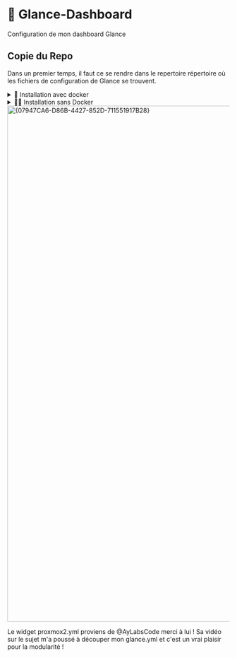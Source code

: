# 🚀 Glance-Dashboard
Configuration de mon dashboard Glance

## Copie du Repo

Dans un premier temps, il faut ce se rendre dans le repertoire répertoire où les fichiers de configuration de Glance se trouvent.


<details>
<summary>🥷 Installation avec docker</summary>
<details>
    <summary>Tu ne sais plus comment s'appelle ton container Docker ?</summary>
Fais la commande :

```
docker ps -a --filter ancestor=glanceapp/glance --format '{{.Names}}'
```

Cela va t'afficher le nom de ton container utilisant l'image officiel de Glance, dans mon cas ```glance```

Pour savoir où se trouve le volume de ton container docker, tu peut utiliser la commande suivante

```
#Remplace glance par le nom de ton container
docker inspect glance | grep -E '"Source"|"Destination"' | paste - - 
```

Tu regardes la "Source" correspondant au volume ```/app/config```.

</details>
<details open>
<summary>Rends toi au niveau des données persistantes de ton container</summary>

```
cd /ton/repetoire/app/config
```
Puis tu peux enfin cloner le repo ⚠️ Bien mettre le ```.``` après ```https://github.com/xNagatsu/Glance-Dashboard.git``` afin de ne pas créer le répertoire Glance-Dashboard !

```
git clone https://github.com/xNagatsu/Glance-Dashboard.git .
```

Ajoute à ton docker compose : 
```
    environment:
      - PROXMOX=${PROXMOX}
      - TECHNITIUM_1=${TECHNITIUM_1}
      - TECHNITIUM_2=${TECHNITIUM_2} 
      - GITHUB=${GITHUB}
      - CHANGE_DETECTION=${CHANGE_DETECTION}
```

Puis ajoute simplement les lignes suivantes dans l'interface Portainer (Variables d'environnement) :

```
TECHNITIUM_1=xxxxxxxxxxxxxxxxxxxxxxxxxxx
TECHNITIUM_2=xxxxxxxxxxxxxxxxxxxxxxxxxx
GITHUB=github_pat_xxxxxxxxxxxxxxxxxxxxxxxxxxxxxx
CHANGE_DETECTION=xxxxxxxxxxxxxxxxx
```
</details>
</details>
<details>

<summary>🧓🏼 Installation sans Docker </summary>

Rends toi au répetoire où se trouve le glance.yml par défaut c'est dans
``` /opt/glance ``` :

```
cd /opt/glance
```


Supprimes le glance.yml de base ou bien renomme le : 

```
rm glance.yml
```

ou si tu veut une back-up

```
mv glance.yml glance.yml.bkp
```

Puis tu peux enfin cloner le repo ⚠️ Bien mettre le ```.``` après ```https://github.com/xNagatsu/Glance-Dashboard.git``` afin de ne pas créer le répertoire Glance-Dashboard !

```
git clone https://github.com/xNagatsu/Glance-Dashboard.git .
```

Faite une copie du fichier ```token_api.env``` et renommer le en ```prod.env```
```
cp token_api.env prod.env
```
Puis édite-le avec tes clés API ⚠️Il ne faut pas d'espace avant ni après les = ⚠️
```
nano prod.env
```

Afin de charger les tokens API il faut éditer le service glance

```
nano  /etc/systemd/system/glance.service
```

Et on lui dit de charger le fichier ```prod.env``` AVANT de lancer le service glance.
Pour cela on ajoute la ligne dans [Service] :
```
EnvironmentFile=/opt/glance/prod.env
```
AVANT la ligne :
```
ExecStart=/opt/glance/glance --config /opt/glance/glance.yml
```
Ce qui nous donne :
```
[Unit]
Description=Glance Daemon
After=network.target

[Service]
Type=simple
WorkingDirectory=/opt/glance
EnvironmentFile=/opt/glance/prod.env
ExecStart=/opt/glance/glance --config /opt/glance/glance.yml
TimeoutStopSec=20
KillMode=process
Restart=on-failure

[Install]
WantedBy=multi-user.target
```

Enfin, il faut recharger le daemon et le service :

```
systemctl daemon-reexec
systemctl daemon-reload
systemctl restart glance
```
</details>

<img width="1168" alt="{07947CA6-D86B-4427-852D-711551917B28}" src="https://github.com/user-attachments/assets/185af1e5-6415-482d-a332-011f235905d0" />

Le widget proxmox2.yml proviens de @AyLabsCode merci à lui ! Sa vidéo sur le sujet m'a poussé à découper mon glance.yml et c'est un vrai plaisir pour la modularité !

